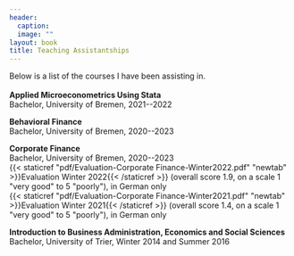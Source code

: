 ```yaml
---
header: 
  caption: 
  image: ""
layout: book
title: Teaching Assistantships
---
```


Below is a list of the courses I have been assisting in. 
<br></br>
**Applied Microeconometrics Using Stata**
<br>Bachelor, University of Bremen, 2021--2022</br>

**Behavioral Finance**
<br>Bachelor, University of Bremen, 2020--2023</br>

**Corporate Finance**
<br>Bachelor, University of Bremen, 2020--2023</br>
{{< staticref "pdf/Evaluation-Corporate Finance-Winter2022.pdf" "newtab" >}}Evaluation Winter 2022{{< /staticref >}} (overall score 1.9, on a scale 1 "very good" to 5 "poorly"), in German only<br>
{{< staticref "pdf/Evaluation-Corporate Finance-Winter2021.pdf" "newtab" >}}Evaluation Winter 2021{{< /staticref >}} (overall score 1.4, on a scale 1 "very good" to 5 "poorly"), in German only

**Introduction to Business Administration, Economics and Social Sciences**
<br>Bachelor, University of Trier, Winter 2014 and Summer 2016</br>
